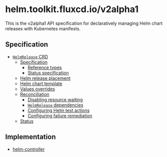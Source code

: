 # helm.toolkit.fluxcd.io/v2alpha1

This is the v2alpha1 API specification for declaratively managing Helm chart releases with
Kubernetes manifests.

## Specification

- [`HelmRelease` CRD](helmreleases.md)
    + [Specification](helmreleases.md#specification)
        * [Reference types](helmreleases.md#reference-types)
        * [Status specification](helmreleases.md#status-specification)
    + [Helm release placement](helmreleases.md#helm-release-placement)
    + [Helm chart template](helmreleases.md#helm-chart-template)
    + [Values overrides](helmreleases.md#values-overrides)
    + [Reconciliation](helmreleases.md#reconciliation)
        * [Disabling resource waiting](helmreleases.md#disabling-resource-waiting)
        * [`HelmRelease` dependencies](helmreleases.md#helmrelease-dependencies)
        * [Configuring Helm test actions](helmreleases.md#configuring-helm-test-actions)
        * [Configuring failure remediation](helmreleases.md#configuring-failure-remediation)
    + [Status](helmreleases.md#status)

## Implementation

* [helm-controller](https://github.com/fluxcd/helm-controller/)
